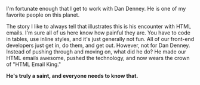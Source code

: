 I'm fortunate enough that I get to work with Dan Denney. He is one of my favorite people on this planet.

The story I like to always tell that illustrates this is his encounter with HTML emails. I'm sure all of us here know how painful they are. You have to code in tables, use inline styles, and it's just generally not fun. All of our front-end developers just get in, do them, and get out. However, not for Dan Denney. Instead of pushing through and moving on, what did he do? He made our HTML emails awesome, pushed the technology, and now wears the crown of "HTML Email King."

**He's truly a saint, and everyone needs to know that.**
